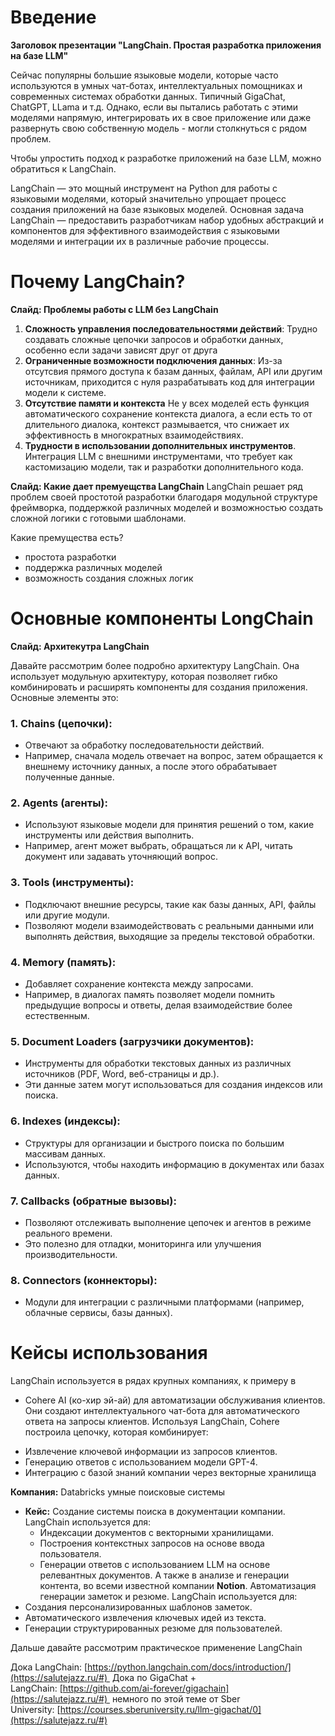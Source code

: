 
# Введение

**Заголовок презентации "LangChain. Простая разработка приложения на базе LLM"**

Сейчас популярны большие языковые модели, которые часто используются в умных чат-ботах, интеллектуальных помощниках и современных системах обработки данных. Типичный GigaChat, ChatGPT, LLama и т.д. Однако, если вы пытались работать с этими моделями напрямую, интегрировать их в свое приложение или даже  развернуть свою собственную модель - могли столкнуться с рядом проблем.

Чтобы упростить подход к разработке приложений на базе LLM, можно обратиться к LangChain.

LangChain — это мощный инструмент на Python для работы с языковыми моделями, который значительно упрощает процесс создания приложений на базе языковых моделей. Основная задача LangChain — предоставить разработчикам набор удобных абстракций и компонентов для эффективного взаимодействия с языковыми моделями и интеграции их в различные рабочие процессы.


# Почему LangChain?
**Слайд: Проблемы работы с LLM без LangChain**
1. **Сложность управления последовательностями действий**: 
	Трудно создавать сложные цепочки запросов и обработки данных, особенно если задачи зависят друг от друга
2. **Ограниченные возможности подключения данных**:
	Из-за отсутсвия прямого доступа к базам данных, файлам, API или другим источникам, приходится с нуля разрабатывать код для интеграции модели к системе.
3. **Отсутствие памяти и контекста** 
	Не у всех моделей есть функция автоматического сохранение контекста диалога, а если есть то от длительного диалока, контекст размывается, что снижает их эффективность в многократных взаимодействиях.
4. **Трудности в использовании дополнительных инструментов**. 
	 Интеграция LLM с внешними инструментами, что требует как кастомизацию модели, так и разработки дополнительного кода.

**Слайд: Какие дает премуещства LangChain**
LangChain решает ряд проблем своей простотой разработки благодаря модульной структуре фреймворка, поддержкой различных моделей и возможностью создать сложной логики с готовыми шаблонами. 

Какие премущества есть?
* простота разработки
* поддержка различных моделей
* возможность создания сложных логик

# Основные компоненты LongChain

**Слайд: Архитекутра LangChain**

Давайте рассмотрим более подробно архитектуру LangChain. Она использует модульную архитектуру, которая позволяет гибко комбинировать и расширять компоненты для создания приложения.
Основные элементы это:
### 1. **Chains (цепочки):**

- Отвечают за обработку последовательности действий.
- Например, сначала модель отвечает на вопрос, затем обращается к внешнему источнику данных, а после этого обрабатывает полученные данные.

### 2. **Agents (агенты):**

- Используют языковые модели для принятия решений о том, какие инструменты или действия выполнить.
- Например, агент может выбрать, обращаться ли к API, читать документ или задавать уточняющий вопрос.

### 3. **Tools (инструменты):**

- Подключают внешние ресурсы, такие как базы данных, API, файлы или другие модули.
- Позволяют модели взаимодействовать с реальными данными или выполнять действия, выходящие за пределы текстовой обработки.

### 4. **Memory (память):**

- Добавляет сохранение контекста между запросами.
- Например, в диалогах память позволяет модели помнить предыдущие вопросы и ответы, делая взаимодействие более естественным.

### 5. **Document Loaders (загрузчики документов):**

- Инструменты для обработки текстовых данных из различных источников (PDF, Word, веб-страницы и др.).
- Эти данные затем могут использоваться для создания индексов или поиска.

### 6. **Indexes (индексы):**

- Структуры для организации и быстрого поиска по большим массивам данных.
- Используются, чтобы находить информацию в документах или базах данных.

### 7. **Callbacks (обратные вызовы):**

- Позволяют отслеживать выполнение цепочек и агентов в режиме реального времени.
- Это полезно для отладки, мониторинга или улучшения производительности.

### 8. **Connectors (коннекторы):**

- Модули для интеграции с различными платформами (например, облачные сервисы, базы данных).

# Кейсы использования

LangChain используется в рядах крупных компаниях, к примеру в 
* Cohere AI (ко-хир эй-ай) для автоматизации обслуживания клиентов. Они создают интеллектуального чат-бота для автоматического ответа на запросы клиентов. 
Используя LangChain, Cohere построила цепочку, которая комбинирует:
- Извлечение ключевой информации из запросов клиентов.
- Генерацию ответов с использованием модели GPT-4.
- Интеграцию с базой знаний компании через векторные хранилища

 **Компания:** Databricks умные поисковые системы
- **Кейс:** Создание системы поиска в документации компании. LangChain используется для:
    - Индексации документов с векторными хранилищами.
    - Построения контекстных запросов на основе ввода пользователя.
    - Генерации ответов с использованием LLM на основе релевантных документов.
А также в анализе и генерации контента, во всеми известной компании **Notion**. Автоматизация генерации заметок и резюме. LangChain используется для:
- Создания персонализированных шаблонов заметок.
- Автоматического извлечения ключевых идей из текста.
- Генерации структурированных резюме для пользователей.

Дальше давайте рассмотрим практическое применение LangChain 

Дока LangChain: [https://python.langchain.com/docs/introduction/](https://salutejazz.ru/#) 
Дока по GigaChat + LangChain: [https://github.com/ai-forever/gigachain](https://salutejazz.ru/#) 
немного по этой теме от Sber University: [https://courses.sberuniversity.ru/llm-gigachat/0](https://salutejazz.ru/#)